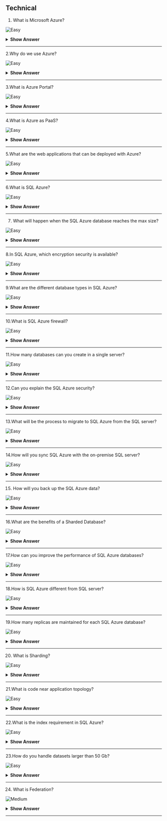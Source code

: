## Technical

1. What is Microsoft Azure?

![Easy](https://raw.githubusercontent.com/revaturelabs/interviewquestions/aef8eff919a3b083089641381ed9a9101ed21fba/ComplexityTags/simple%20(2).svg)

<details markdown="1"> <summary> <b> Show Answer </b> </summary>

<blockquote markdown="1"> 

Microsoft Azure is a set of cloud services that help your organization to meet your business requirements.You can build, manage, and deploy different applications with the help of different frameworks and tools using Azure.

</blockquote>

</details>

---

2.Why do we use Azure?

![Easy](https://raw.githubusercontent.com/revaturelabs/interviewquestions/aef8eff919a3b083089641381ed9a9101ed21fba/ComplexityTags/simple%20(2).svg)

<details markdown="1"> <summary> <b> Show Answer </b> </summary>

<blockquote markdown="1"> 

There are many reasons and benefits to choosing Azure.All solutions are in one place.Some reasons are:

- We can easily create a web application with a few numbers of clicks
- The testing application is easy here.
- Once the development and testing will over for a particular application, we can use Azure to host the application.
- We can create a virtual machine (VM) for all the activities.

</blockquote>

</details>

---

3.What is Azure Portal?

![Easy](https://raw.githubusercontent.com/revaturelabs/interviewquestions/aef8eff919a3b083089641381ed9a9101ed21fba/ComplexityTags/simple%20(2).svg)

<details markdown="1"> <summary> <b> Show Answer </b> </summary>

<blockquote markdown="1"> 

Azure Portal is a single portal or a single place where you are accessing and managing all your applications.It helps to build, manage, and monitor your simple web applications to complex cloud applications using a single portal.

</blockquote>

</details>

---

4.What is Azure as PaaS?

![Easy](https://raw.githubusercontent.com/revaturelabs/interviewquestions/aef8eff919a3b083089641381ed9a9101ed21fba/ComplexityTags/simple%20(2).svg)

<details markdown="1"> <summary> <b> Show Answer </b> </summary>

<blockquote markdown="1"> 

PaaS is a development and deployment model to support the complete web application life cycle of building, testing, deploying, managing, and updating the application.Azure is a Platform As A Service (Paas).

</blockquote>

</details>

---

5.What are the web applications that can be deployed with Azure?

![Easy](https://raw.githubusercontent.com/revaturelabs/interviewquestions/aef8eff919a3b083089641381ed9a9101ed21fba/ComplexityTags/simple%20(2).svg)

<details markdown="1"> <summary> <b> Show Answer </b> </summary>

<blockquote markdown="1"> 

Different web applications like .Net, PHP, WCF, Java, etc.are supported in Azure.Multiple languages are supported in Azure.

</blockquote>

</details>

---

6.What is SQL Azure?

![Easy](https://raw.githubusercontent.com/revaturelabs/interviewquestions/aef8eff919a3b083089641381ed9a9101ed21fba/ComplexityTags/simple%20(2).svg)

<details markdown="1"> <summary> <b> Show Answer </b> </summary>

<blockquote markdown="1"> 

SQL Azure is the cloud-based relational database that is offered by Microsoft.The service is based on SQL server technology, and it is used in a Microsoft data centre that is hardware owned and maintained by Microsoft.

</blockquote>

</details>

---

7. What will happen when the SQL Azure database reaches the max size?

![Easy](https://raw.githubusercontent.com/revaturelabs/interviewquestions/aef8eff919a3b083089641381ed9a9101ed21fba/ComplexityTags/simple%20(2).svg)

<details markdown="1"> <summary> <b> Show Answer </b> </summary>

<blockquote markdown="1"> 

If the SQL Azure database will reach the max size, data read or fetch operations will still work on it but create, insert, or update operations will stop with it.You can choose to drop, delete, or truncate the data in this condition.

</blockquote>

</details>

---

8.In SQL Azure, which encryption security is available?

![Easy](https://raw.githubusercontent.com/revaturelabs/interviewquestions/aef8eff919a3b083089641381ed9a9101ed21fba/ComplexityTags/simple%20(2).svg)

<details markdown="1"> <summary> <b> Show Answer </b> </summary>

<blockquote markdown="1"> 

In SQL Azure, SSL connections are only supported.

`SET encryption = TRUE`

</blockquote>

</details>

---

9.What are the different database types in SQL Azure?

![Easy](https://raw.githubusercontent.com/revaturelabs/interviewquestions/aef8eff919a3b083089641381ed9a9101ed21fba/ComplexityTags/simple%20(2).svg)

<details markdown="1"> <summary> <b> Show Answer </b> </summary>

<blockquote markdown="1"> 

Microsoft Azure provides three different types of Azure SQL models as below,

**Standalone Database**: Standalone Database is designed for different types of applications like software-as-a-service solutions, and cloud-based applications that use a single database to store data needed.

**Managed Instance**: This model is targeted for migration activities from On-premises to the cloud environment.
Elastic pool: This model helps to reduce costs by sharing the same resources with a group of standalone databases.

</blockquote>

</details>

---

10.What is SQL Azure firewall?

![Easy](https://raw.githubusercontent.com/revaturelabs/interviewquestions/aef8eff919a3b083089641381ed9a9101ed21fba/ComplexityTags/simple%20(2).svg)

<details markdown="1"> <summary> <b> Show Answer </b> </summary>

<blockquote markdown="1"> 

Security is one of the main concerns at the present time in the IT sector.SQL Azure Firewall is used as a security mechanism that will work to block the requests based on the IP address.

</blockquote>

</details>

---

11.How many databases can you create in a single server?

![Easy](https://raw.githubusercontent.com/revaturelabs/interviewquestions/aef8eff919a3b083089641381ed9a9101ed21fba/ComplexityTags/simple%20(2).svg)

<details markdown="1"> <summary> <b> Show Answer </b> </summary>

<blockquote markdown="1"> 

In the single SQL Azure server, it is possible to create 150 databases that will include a master database as well.

</blockquote>

</details>

---

12.Can you explain the SQL Azure security?

![Easy](https://raw.githubusercontent.com/revaturelabs/interviewquestions/aef8eff919a3b083089641381ed9a9101ed21fba/ComplexityTags/simple%20(2).svg)

<details markdown="1"> <summary> <b> Show Answer </b> </summary>

<blockquote markdown="1"> 

SQL Azure services will allow you to block the request that will be based on an IP address by using the SQL Azure firewall.It will use the SQL server authentication process that will authenticate the connections.By default, SQL Azure connections are SSL encrypted.

</blockquote>

</details>

---

13.What will be the process to migrate to SQL Azure from the SQL server?

![Easy](https://raw.githubusercontent.com/revaturelabs/interviewquestions/aef8eff919a3b083089641381ed9a9101ed21fba/ComplexityTags/simple%20(2).svg)

<details markdown="1"> <summary> <b> Show Answer </b> </summary>

<blockquote markdown="1"> 

If we want to migrate from the SQL server to SQL Azure, we can use SSIS or BCP.For the schema migration, generate script wizard will be used and we can also use the tool named SQL Azure Migration Wizard for it.

</blockquote>

</details>

---

14.How will you sync SQL Azure with the on-premise SQL server?

![Easy](https://raw.githubusercontent.com/revaturelabs/interviewquestions/aef8eff919a3b083089641381ed9a9101ed21fba/ComplexityTags/simple%20(2).svg)

<details markdown="1"> <summary> <b> Show Answer </b> </summary>

<blockquote markdown="1"> 

It is possible to use No code solution named DATA SYNC to sync SQL Azure with an on-premises SQL server.It is also possible to develop custom solutions by using SYNC Framework for it.

SQL Azure allows users to run their SQL server workloads as a hosted service (PaaS).

</blockquote>

</details>

---

15. How will you back up the SQL Azure data?

![Easy](https://raw.githubusercontent.com/revaturelabs/interviewquestions/aef8eff919a3b083089641381ed9a9101ed21fba/ComplexityTags/simple%20(2).svg)

<details markdown="1"> <summary> <b> Show Answer </b> </summary>

<blockquote markdown="1"> 

Backup is important to handle the issues of hardware and 3 database replicas are used in SQL Azure for backup.For the errors based on the user level, the COPY command is used for the creation of the SQL Azure database replica.It is also possible to back up the data of SQL Azure to any local SQL server with the use of SSIS, BCP etc.

</blockquote>

</details>

---

16.What are the benefits of a Sharded Database?

![Easy](https://raw.githubusercontent.com/revaturelabs/interviewquestions/aef8eff919a3b083089641381ed9a9101ed21fba/ComplexityTags/simple%20(2).svg)

<details markdown="1"> <summary> <b> Show Answer </b> </summary>

<blockquote markdown="1"> 

- Allows users to take benefit of maximum resources within the cloud.
- Reduces the chances of a single point of failure.
- Reduces SQL Azure throttling and I/O bottlenecks.
- Enables users to have their own database, access other databases, and share database.
- Benefits users by offering low-cost cloud resources on-demand basis and release when done.

</blockquote>

</details>

---

17.How can you improve the performance of SQL Azure databases?

![Easy](https://raw.githubusercontent.com/revaturelabs/interviewquestions/aef8eff919a3b083089641381ed9a9101ed21fba/ComplexityTags/simple%20(2).svg)

<details markdown="1"> <summary> <b> Show Answer </b> </summary>

<blockquote markdown="1"> 

To improve the performance of SQL Azure databases, you can tune the database by using the information from the execution plan as well as statistics of the query.It is possible to use dynamic management views of SQL Azure for the monitoring and management of the SQL Azure database.Network latency and bandwidth also affect the performance of the SQL Azure database so it can be used to improve the performance.

</blockquote>

</details>

---

18.How is SQL Azure different from SQL server?

![Easy](https://raw.githubusercontent.com/revaturelabs/interviewquestions/aef8eff919a3b083089641381ed9a9101ed21fba/ComplexityTags/simple%20(2).svg)

<details markdown="1"> <summary> <b> Show Answer </b> </summary>

<blockquote markdown="1"> 

SQL Azure is a cloud-based service and so it has its own set of pros and cons when compared to SQL servers.SQL Azure service benefits include on-demand provisioning, high availability, reduced management overhead and scalability.But SQL Azure abstracts some details from the subscriber which can be good or bad which depends on the context of the need.

</blockquote>

</details>

---

19.How many replicas are maintained for each SQL Azure database?

![Easy](https://raw.githubusercontent.com/revaturelabs/interviewquestions/aef8eff919a3b083089641381ed9a9101ed21fba/ComplexityTags/simple%20(2).svg)

<details markdown="1"> <summary> <b> Show Answer </b> </summary>

<blockquote markdown="1"> 

For each database, three replicas are maintained for each database that one provisions.One of them is a primary replica.All read/write happens on the primary replica and other replicas are kept in sync with the primary replica.If for some reason, the primary goes down, another replica is promoted to primary.All this happens under the hood.

</blockquote>

</details>

---

20. What is Sharding?

![Easy](https://raw.githubusercontent.com/revaturelabs/interviewquestions/aef8eff919a3b083089641381ed9a9101ed21fba/ComplexityTags/simple%20(2).svg)

<details markdown="1"> <summary> <b> Show Answer </b> </summary>

<blockquote markdown="1"> 

- It is a technique for partitioning large data sets, which improves performance and scalability.
- It also enables distributed querying of data across multiple tenants.

</blockquote>

</details>

---

21.What is code near application topology?

![Easy](https://raw.githubusercontent.com/revaturelabs/interviewquestions/aef8eff919a3b083089641381ed9a9101ed21fba/ComplexityTags/simple%20(2).svg)

<details markdown="1"> <summary> <b> Show Answer </b> </summary>

<blockquote markdown="1"> 

Code near application topology means that the SQL Azure database and the windows azure hosted service consuming the data are hosted in the same Azure data center.

</blockquote>

</details>

---

22.What is the index requirement in SQL Azure?

![Easy](https://raw.githubusercontent.com/revaturelabs/interviewquestions/aef8eff919a3b083089641381ed9a9101ed21fba/ComplexityTags/simple%20(2).svg)

<details markdown="1"> <summary> <b> Show Answer </b> </summary>

<blockquote markdown="1"> 

All tables must have clustered indexes.We can't have a table without a clustered index.

</blockquote>

</details>

---

23.How do you handle datasets larger than 50 Gb?

![Easy](https://raw.githubusercontent.com/revaturelabs/interviewquestions/aef8eff919a3b083089641381ed9a9101ed21fba/ComplexityTags/simple%20(2).svg)

<details markdown="1"> <summary> <b> Show Answer </b> </summary>

<blockquote markdown="1"> 

As of now, we have to build a custom solution at the application level that can handle the scale out of underlying SQL Azure databases.But Microsoft has announced, SQL Azure Federations that will assist in scaling out of SQL Azure databases.And scale-out means that we are splitting the data into smaller subsets spread across multiple databases.

</blockquote>

</details>

---

24. What is Federation?

![Medium](https://raw.githubusercontent.com/revaturelabs/interviewquestions/aef8eff919a3b083089641381ed9a9101ed21fba/ComplexityTags/Medium%20(2).svg)

<details markdown="1"> <summary> <b> Show Answer </b> </summary>

<blockquote markdown="1"> 

- The federation is where you define the data type (e.g., Customer ID, Product ID) you’ll share.
- As with creating the root database, you can create a federation through the SQL Azure database management portal, with SQLAzureMW or by using this T-SQL script while connected to your root database:

```SQL
CREATE FEDERATION <FederationName>(<DistributionKeyName> <DistributionType> RANGE)
```
In this example, 

- `<FederationName>` is the name of the federation (not the name of the physical database, which is a System-GUID).
- `<DistributionKeyName>` is the name for the distribution key, 
- `<DistributionType>` is the distribution data type that data will be sharded on.
- The valid distribution data types are int, bigint, uniqueidentifier and varbinary (up to 900).

</blockquote>

</details>

---

